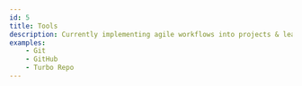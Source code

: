 ```yaml
---
id: 5
title: Tools
description: Currently implementing agile workflows into projects & learning about software in production.
examples:
    - Git
    - GitHub
    - Turbo Repo
---
```

